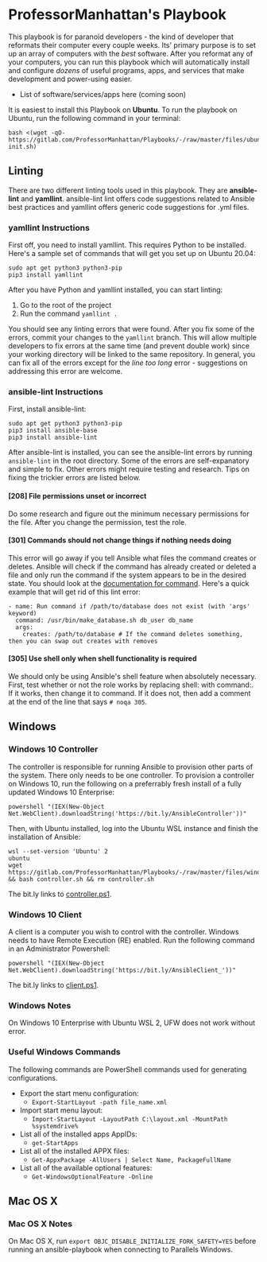 # ProfessorManhattan's Playbook

This playbook is for paranoid developers - the kind of developer that reformats their computer every couple weeks. Its' primary purpose is to set up an array of computers with the _best_ software. After you reformat any of your computers, you can run this playbook which will automatically install and configure _dozens_ of useful programs, apps, and services that make development and power-using easier.

- List of software/services/apps here (coming soon)

It is easiest to install this Playbook on **Ubuntu**. To run the playbook on Ubuntu, run the following command in your terminal:

```console
bash <(wget -qO- https://gitlab.com/ProfessorManhattan/Playbooks/-/raw/master/files/ubuntu/master-init.sh)
```

## Linting

There are two different linting tools used in this playbook. They are **ansible-lint** and **yamllint**. ansible-lint lint offers code suggestions related to Ansible best practices and yamllint offers generic code suggestions for .yml files.

### yamllint Instructions

First off, you need to install yamllint. This requires Python to be installed. Here's a sample set of commands that will get you set up on Ubuntu 20.04:

```
sudo apt get python3 python3-pip
pip3 install yamllint
```

After you have Python and yamllint installed, you can start linting:

1. Go to the root of the project
1. Run the command `yamllint .`

You should see any linting errors that were found. After you fix some of the errors, commit your changes to the `yamllint` branch. This will allow multiple developers to fix errors at the same time (and prevent double work) since your working directory will be linked to the same repository. In general, you can fix all of the errors except for the _line too long_ error - suggestions on addressing this error are welcome.

### ansible-lint Instructions

First, install ansible-lint:

```
sudo apt get python3 python3-pip
pip3 install ansible-base
pip3 install ansible-lint
```

After ansible-lint is installed, you can see the ansible-lint errors by running `ansible-lint` in the root directory. Some of the errors are self-expanatory and simple to fix. Other errors might require testing and research. Tips on fixing the trickier errors are listed below.

#### [208] File permissions unset or incorrect

Do some research and figure out the minimum necessary permissions for the file. After you change the permission, test the role.

#### [301] Commands should not change things if nothing needs doing

This error will go away if you tell Ansible what files the command creates or deletes. Ansible will check if the command has already created or deleted a file and only run the command if the system appears to be in the desired state. You should look at the [documentation for command](https://docs.ansible.com/ansible/latest/collections/ansible/builtin/command_module.html). Here's a quick example that will get rid of this lint error:

```
- name: Run command if /path/to/database does not exist (with 'args' keyword)
  command: /usr/bin/make_database.sh db_user db_name
  args:
    creates: /path/to/database # If the command deletes something, then you can swap out creates with removes
```

#### [305] Use shell only when shell functionality is required

We should only be using Ansible's shell feature when absolutely necessary. First, test whether or not the role works by replacing shell: with command:. If it works, then change it to command. If it does not, then add a comment at the end of the line that says `# noqa 305`.

## Windows

### Windows 10 Controller

The controller is responsible for running Ansible to provision other parts of
the system. There only needs to be one controller. To provision a controller on Windows 10, run the following on a preferrably fresh install of a fully updated Windows 10 Enterprise:

```console
powershell "(IEX(New-Object Net.WebClient).downloadString('https://bit.ly/AnsibleController'))"
```

Then, with Ubuntu installed, log into the Ubuntu WSL instance and finish the
installation of Ansible:

```console
wsl --set-version 'Ubuntu' 2
ubuntu
wget https://gitlab.com/ProfessorManhattan/Playbooks/-/raw/master/files/windows/controller.sh
&& bash controller.sh && rm controller.sh
```

The bit.ly links to [controller.ps1](https://gitlab.com/ProfessorManhattan/Playbooks/-/raw/master/files/windows/controller.ps1).

### Windows 10 Client

A client is a computer you wish to control with the controller. Windows needs to
have Remote Execution (RE) enabled. Run the following command in an
Administrator Powershell:

```console
powershell "(IEX(New-Object Net.WebClient).downloadString('https://bit.ly/AnsibleClient_'))"
```

The bit.ly links to [client.ps1](https://gitlab.com/ProfessorManhattan/Playbooks/-/raw/master/files/windows/client.ps1).

### Windows Notes

On Windows 10 Enterprise with Ubuntu WSL 2, UFW does not work without error.

### Useful Windows Commands

The following commands are PowerShell commands used for generating configurations.

- Export the start menu configuration:
  - `Export-StartLayout -path file_name.xml`
- Import start menu layout:
  - `Import-StartLayout -LayoutPath C:\layout.xml -MountPath %systemdrive%`
- List all of the installed apps AppIDs:
  - `get-StartApps`
- List all of the installed APPX files:
  - `Get-AppxPackage -AllUsers | Select Name, PackageFullName`
- List all of the available optional features:
  - `Get-WindowsOptionalFeature -Online`

## Mac OS X

### Mac OS X Notes

On Mac OS X, run `export OBJC_DISABLE_INITIALIZE_FORK_SAFETY=YES` before running
an ansible-playbook when connecting to Parallels Windows.
